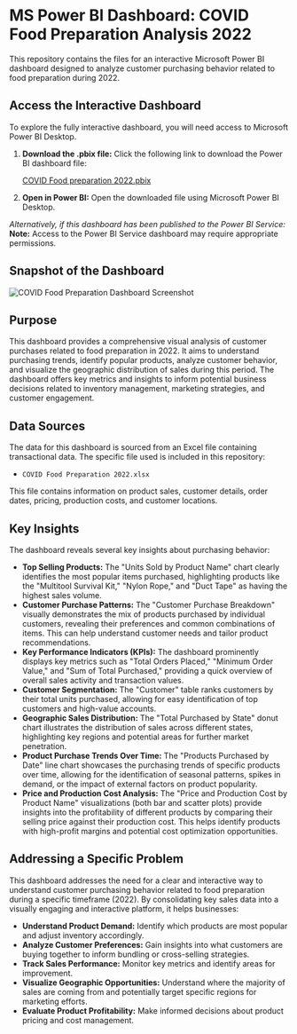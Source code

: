 # MS Power BI Dashboard: COVID Food Preparation Analysis 2022

This repository contains the files for an interactive Microsoft Power BI dashboard designed to analyze customer purchasing behavior related to food preparation during 2022.

## Access the Interactive Dashboard

To explore the fully interactive dashboard, you will need access to Microsoft Power BI Desktop.

1. **Download the .pbix file:** Click the following link to download the Power BI dashboard file:

   [COVID Food preparation 2022.pbix](https://github.com/LorenTalete/Power-BI---COVID-Food-Preparation-2022/blob/main/COVID%20Food%20Preparation%202022.pbix)

2. **Open in Power BI:** Open the downloaded file using Microsoft Power BI Desktop.

*Alternatively, if this dashboard has been published to the Power BI Service:*
**Note:**  Access to the Power BI Service dashboard may require appropriate permissions.

## Snapshot of the Dashboard

![COVID Food Preparation Dashboard Screenshot](![covid_food_prep_dashboard](https://github.com/user-attachments/assets/ed92982f-9ba0-43aa-8813-c5add35e858f))


## Purpose

This dashboard provides a comprehensive visual analysis of customer purchases related to food preparation in 2022. It aims to understand purchasing trends, identify popular products, analyze customer behavior, and visualize the geographic distribution of sales during this period. The dashboard offers key metrics and insights to inform potential business decisions related to inventory management, marketing strategies, and customer engagement.

## Data Sources

The data for this dashboard is sourced from an Excel file containing transactional data. The specific file used is included in this repository:

* `COVID Food Preparation 2022.xlsx`

This file contains information on product sales, customer details, order dates, pricing, production costs, and customer locations.

## Key Insights

The dashboard reveals several key insights about purchasing behavior:

* **Top Selling Products:**  The "Units Sold by Product Name" chart clearly identifies the most popular items purchased, highlighting products like the "Multitool Survival Kit," "Nylon Rope," and "Duct Tape" as having the highest sales volume.
* **Customer Purchase Patterns:** The "Customer Purchase Breakdown" visually demonstrates the mix of products purchased by individual customers, revealing their preferences and common combinations of items. This can help understand customer needs and tailor product recommendations.
* **Key Performance Indicators (KPIs):** The dashboard prominently displays key metrics such as "Total Orders Placed," "Minimum Order Value," and "Sum of Total Purchased," providing a quick overview of overall sales activity and transaction values.
* **Customer Segmentation:** The "Customer" table ranks customers by their total units purchased, allowing for easy identification of top customers and high-value accounts.
* **Geographic Sales Distribution:** The "Total Purchased by State" donut chart illustrates the distribution of sales across different states, highlighting key regions and potential areas for further market penetration.
* **Product Purchase Trends Over Time:** The "Products Purchased by Date" line chart showcases the purchasing trends of specific products over time, allowing for the identification of seasonal patterns, spikes in demand, or the impact of external factors on product popularity.
* **Price and Production Cost Analysis:** The "Price and Production Cost by Product Name" visualizations (both bar and scatter plots) provide insights into the profitability of different products by comparing their selling price against their production cost. This helps identify products with high-profit margins and potential cost optimization opportunities.

## Addressing a Specific Problem

This dashboard addresses the need for a clear and interactive way to understand customer purchasing behavior related to food preparation during a specific timeframe (2022). By consolidating key sales data into a visually engaging and interactive platform, it helps businesses:

* **Understand Product Demand:**  Identify which products are most popular and adjust inventory accordingly.
* **Analyze Customer Preferences:** Gain insights into what customers are buying together to inform bundling or cross-selling strategies.
* **Track Sales Performance:** Monitor key metrics and identify areas for improvement.
* **Visualize Geographic Opportunities:**  Understand where the majority of sales are coming from and potentially target specific regions for marketing efforts.
* **Evaluate Product Profitability:** Make informed decisions about product pricing and cost management.
